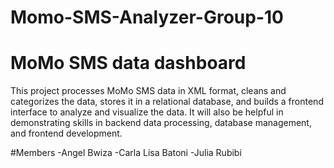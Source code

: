 # Momo-SMS-Analyzer-Group-10
 
#  MoMo SMS data dashboard
  
This project processes MoMo SMS data in XML format, cleans and categorizes the data, stores it in a relational database, and builds a frontend interface to analyze and visualize the data. It will also be helpful in demonstrating skills in backend data processing, database management, and frontend development.

#Members
-Angel Bwiza
-Carla Lisa Batoni
-Julia Rubibi
